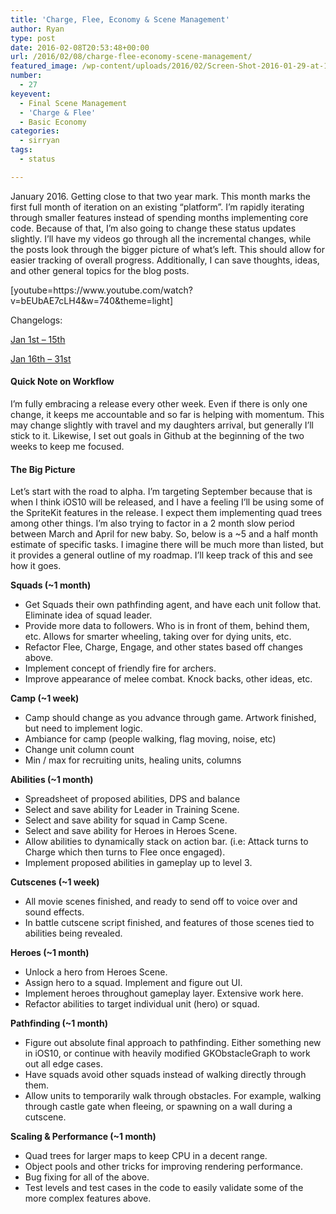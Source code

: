```yaml
---
title: 'Charge, Flee, Economy & Scene Management'
author: Ryan
type: post
date: 2016-02-08T20:53:48+00:00
url: /2016/02/08/charge-flee-economy-scene-management/
featured_image: /wp-content/uploads/2016/02/Screen-Shot-2016-01-29-at-11.53.54-AM-3.png
number:
  - 27
keyevent:
  - Final Scene Management
  - 'Charge & Flee'
  - Basic Economy
categories:
  - sirryan
tags:
  - status

---
```

January 2016. Getting close to that two year mark. This month marks the first full month of iteration on an existing &#8220;platform&#8221;. I&#8217;m rapidly iterating through smaller features instead of spending months implementing core code. Because of that, I&#8217;m also going to change these status updates slightly. I&#8217;ll have my videos go through all the incremental changes, while the posts look through the bigger picture of what&#8217;s left. This should allow for easier tracking of overall progress. Additionally, I can save thoughts, ideas, and other general topics for the blog posts.

<!--more-->

<div class="inlineimg">
  [youtube=https://www.youtube.com/watch?v=bEUbAE7cLH4&w=740&theme=light]
</div>

Changelogs:

[Jan 1st &#8211; 15th][1]
  
[Jan 16th &#8211; 31st][2]

#### Quick Note on Workflow

I&#8217;m fully embracing a release every other week. Even if there is only one change, it keeps me accountable and so far is helping with momentum. This may change slightly with travel and my daughters arrival, but generally I&#8217;ll stick to it. Likewise, I set out goals in Github at the beginning of the two weeks to keep me focused.

#### The Big Picture

Let&#8217;s start with the road to alpha. I&#8217;m targeting September because that is when I think iOS10 will be released, and I have a feeling I&#8217;ll be using some of the SpriteKit features in the release. I expect them implementing quad trees among other things. I&#8217;m also trying to factor in a 2 month slow period between March and April for new baby. So, below is a ~5 and a half month estimate of specific tasks. I imagine there will be much more than listed, but it provides a general outline of my roadmap. I&#8217;ll keep track of this and see how it goes.

**Squads (~1 month)**

  * Get Squads their own pathfinding agent, and have each unit follow that. Eliminate idea of squad leader.
  * Provide more data to followers. Who is in front of them, behind them, etc. Allows for smarter wheeling, taking over for dying units, etc.
  * Refactor Flee, Charge, Engage, and other states based off changes above.
  * Implement concept of friendly fire for archers.
  * Improve appearance of melee combat. Knock backs, other ideas, etc.

**Camp (~1 week)**

  * Camp should change as you advance through game. Artwork finished, but need to implement logic.
  * Ambiance for camp (people walking, flag moving, noise, etc)
  * Change unit column count
  * Min / max for recruiting units, healing units, columns

**Abilities (~1 month)**

  * Spreadsheet of proposed abilities, DPS and balance
  * Select and save ability for Leader in Training Scene.
  * Select and save ability for squad in Camp Scene.
  * Select and save ability for Heroes in Heroes Scene.
  * Allow abilities to dynamically stack on action bar. (i.e: Attack turns to Charge which then turns to Flee once engaged).
  * Implement proposed abilities in gameplay up to level 3.

**Cutscenes (~1 week)**

  * All movie scenes finished, and ready to send off to voice over and sound effects.
  * In battle cutscene script finished, and features of those scenes tied to abilities being revealed.

**Heroes (~1 month)**

  * Unlock a hero from Heroes Scene.
  * Assign hero to a squad. Implement and figure out UI.
  * Implement heroes throughout gameplay layer. Extensive work here.
  * Refactor abilities to target individual unit (hero) or squad.

**Pathfinding (~1 month)**

  * Figure out absolute final approach to pathfinding. Either something new in iOS10, or continue with heavily modified GKObstacleGraph to work out all edge cases.
  * Have squads avoid other squads instead of walking directly through them.
  * Allow units to temporarily walk through obstacles. For example, walking through castle gate when fleeing, or spawning on a wall during a cutscene.

**Scaling & Performance (~1 month)**

  * Quad trees for larger maps to keep CPU in a decent range.
  * Object pools and other tricks for improving rendering performance.
  * Bug fixing for all of the above.
  * Test levels and test cases in the code to easily validate some of the more complex features above.

 [1]: https://gist.github.com/veeneck/4d0795f8139bef223052
 [2]: https://gist.github.com/veeneck/1c18139181f5bb1942fb